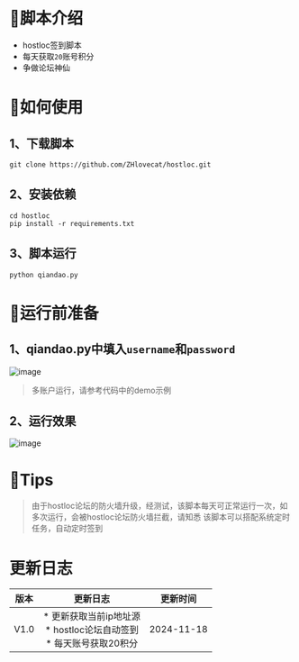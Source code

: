 # 👀脚本介绍
* hostloc签到脚本
* 每天获取`20`账号积分
* 争做论坛神仙

# 🍕如何使用
## 1、下载脚本
```
git clone https://github.com/ZHlovecat/hostloc.git
```
## 2、安装依赖
```
cd hostloc
pip install -r requirements.txt
```
## 3、脚本运行
```
python qiandao.py
```
# 🥐运行前准备
## 1、qiandao.py中填入`username`和`password`
![image](https://github.com/user-attachments/assets/d65161b0-4e3b-4c19-ba29-2a8cf337a339)
> 多账户运行，请参考代码中的demo示例
## 2、运行效果
![image](https://github.com/user-attachments/assets/9b374eba-abd5-4652-ae19-aeae27745085)

# 💖Tips
> 由于hostloc论坛的防火墙升级，经测试，该脚本每天可正常运行一次，如多次运行，会被hostloc论坛防火墙拦截，请知悉
> 该脚本可以搭配系统定时任务，自动定时签到

# 更新日志
|版本|更新日志|更新时间|
|:---:|:---:|:---:|
|V1.0|* 更新获取当前ip地址源<br> * hostloc论坛自动签到 <br> * 每天账号获取20积分|2024-11-18|



